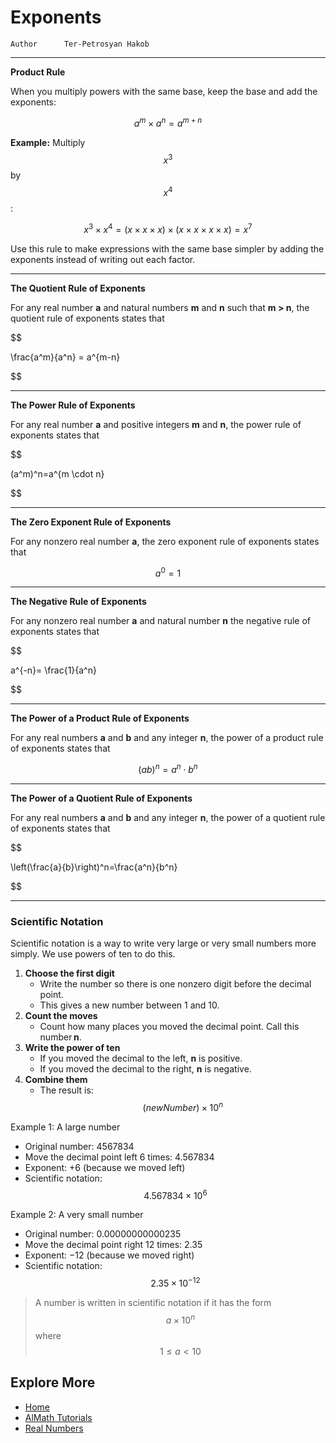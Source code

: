 # Exponents

```info
Author      Ter-Petrosyan Hakob
```

---

**Product Rule**

When you multiply powers with the same base, keep the base and add the exponents:  

$$
    a^m \times a^n = a^{m + n}
$$

**Example:**  Multiply $$x^3$$ by $$x^4$$:  

$$
    x^3 \times x^4 
    = (x \times x \times x) \times (x \times x \times x \times x) 
    = x^7
$$

Use this rule to make expressions with the same base simpler by adding the exponents instead of writing out each factor.

---

**The Quotient Rule of Exponents**

For any real number **a** and natural numbers **m** and **n** such that **m > n**, 
the quotient rule of exponents states that

$$

\frac{a^m}{a^n} = a^{m-n}

$$

---

**The Power Rule of Exponents**

For any real number **a** and positive integers **m** and **n**, the power rule of exponents states that

$$

(a^m)^n=a^{m \cdot n}

$$

---

**The Zero Exponent Rule of Exponents**

For any nonzero real number **a**, the zero exponent rule of exponents states that

$$
a^0 = 1
$$

---

**The Negative Rule of Exponents**

For any nonzero real number **a** and natural number **n** the negative rule of exponents states that

$$

a^{-n}= \frac{1}{a^n}

$$

---

**The Power of a Product Rule of Exponents**

For any real numbers **a** and **b** and any integer **n**, the power of a product rule of exponents states that

$$
(ab)^n = a^n \cdot b^n
$$

---

**The Power of a Quotient Rule of Exponents**

For any real numbers **a** and **b** and any integer **n**, the power of a quotient rule of exponents states that

$$

 \left(\frac{a}{b}\right)^n=\frac{a^n}{b^n}

$$

---

### Scientific Notation

Scientific notation is a way to write very large or very small numbers more simply. We use powers of ten to do this.

1. **Choose the first digit**
    - Write the number so there is one nonzero digit before the decimal point.
    - This gives a new number between 1 and 10.
2. **Count the moves**
    - Count how many places you moved the decimal point. Call this number **n**.
3. **Write the power of ten**
    - If you moved the decimal to the left, **n** is positive.
    - If you moved the decimal to the right, **n** is negative.    
4. **Combine them**
    - The result is: $$(newNumber) \times 10^n$$


Example 1: A large number
- Original number: 4567834
- Move the decimal point left 6 times: 4.567834
- Exponent: +6 (because we moved left)
- Scientific notation: $$4.567834 \times 10^6$$

Example 2: A very small number
- Original number: 0.00000000000235 
- Move the decimal point right 12 times: 2.35
- Exponent: −12 (because we moved right)
- Scientific notation: $$2.35 \times 10^{-12}$$

> A number is written in scientific notation if it has the form $$a\times 10^n$$ where $$1\le a < 10$$

## Explore More

- [Home](./../../../README.md)
- [AlMath Tutorials](./../../tutorials.md)
- [Real Numbers](./1_Real_Numbers.md)
